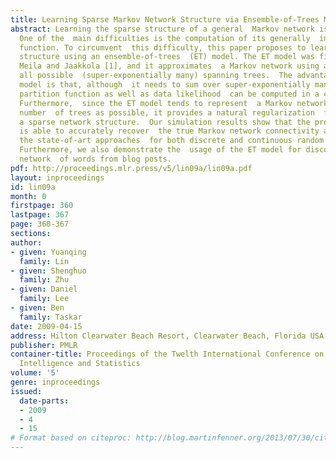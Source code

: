 ```yaml
---
title: Learning Sparse Markov Network Structure via Ensemble-of-Trees Models
abstract: Learning the sparse structure of a general  Markov network is a hard problem.
  One of the  main difficulties is the computation of its generally  intractable partition
  function. To circumvent  this difficulty, this paper proposes to learn  the network
  structure using an ensemble-of-trees  (ET) model. The ET model was first introduced  by
  Meila and Jaakkola [1], and it approximates  a Markov network using a mixture of
  all possible  (super-exponentially many) spanning trees.  The advantage of the ET
  model is that, although  it needs to sum over super-exponentially many  trees, its
  partition function as well as data likelihood  can be computed in a closed form.
  Furthermore,  since the ET model tends to represent  a Markov network using as small
  number  of trees as possible, it provides a natural regularization  for finding
  a sparse network structure.  Our simulation results show that the proposed  ET approach
  is able to accurately recover  the true Markov network connectivity and significantly  outperform
  the state-of-art approaches  for both discrete and continuous random variable  networks.
  Furthermore, we also demonstrate the  usage of the ET model for discovering the
  network  of words from blog posts.
pdf: http://proceedings.mlr.press/v5/lin09a/lin09a.pdf
layout: inproceedings
id: lin09a
month: 0
firstpage: 360
lastpage: 367
page: 360-367
sections: 
author:
- given: Yuanqing
  family: Lin
- given: Shenghuo
  family: Zhu
- given: Daniel
  family: Lee
- given: Ben
  family: Taskar
date: 2009-04-15
address: Hilton Clearwater Beach Resort, Clearwater Beach, Florida USA
publisher: PMLR
container-title: Proceedings of the Twelth International Conference on Artificial
  Intelligence and Statistics
volume: '5'
genre: inproceedings
issued:
  date-parts:
  - 2009
  - 4
  - 15
# Format based on citeproc: http://blog.martinfenner.org/2013/07/30/citeproc-yaml-for-bibliographies/
---
```

